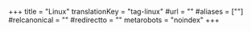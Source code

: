 +++
title = "Linux"
translationKey = "tag-linux"
#url = ""
#aliases = [""]
#relcanonical = ""
#redirectto = ""
metarobots = "noindex"
+++
